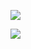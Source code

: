 <p align="center">
<p>
<a href="https://github.com/anuraghazra/github-readme-stats">
   <img align="center" src="https://github-readme-stats.vercel.app/api?username=peter-jansson&custom_title=Statistics&count_private=true&show_icons=true&theme=dark" />
</a>
</p><p>
<a href="https://github.com/anuraghazra/github-readme-stats">
    <img align="center" src="https://github-readme-stats.vercel.app/api/top-langs/?username=peter-jansson&theme=dark&layout=compact&exclude_repo=sqlite3,zlib,bzip2&langs_count=10&custom_title=Languages" />
</a>
</p>
</p>
